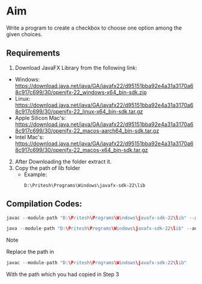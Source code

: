 # Aim
<p>
  Write a program to create a checkbox to choose one option among the given choices.
</p>

<h2>Requirements</h2>

  1. Download JavaFX Library from the following link:
  - Windows: https://download.java.net/java/GA/javafx22/d95151bba92e4a31a3170a68c917c699/30/openjfx-22_windows-x64_bin-sdk.zip
  - Linux: https://download.java.net/java/GA/javafx22/d95151bba92e4a31a3170a68c917c699/30/openjfx-22_linux-x64_bin-sdk.tar.gz
  - Apple Silicon Mac's: https://download.java.net/java/GA/javafx22/d95151bba92e4a31a3170a68c917c699/30/openjfx-22_macos-aarch64_bin-sdk.tar.gz
  - Intel Mac's: https://download.java.net/java/GA/javafx22/d95151bba92e4a31a3170a68c917c699/30/openjfx-22_macos-x64_bin-sdk.tar.gz

  2. After Downloading the folder extract it.
  3. Copy the path of lib folder
     - Example:
       ```
       D:\Pritesh\Programs\Windows\javafx-sdk-22\lib

<h2>Compilation Codes:</h2>

```java
javac --module-path "D:\Pritesh\Programs\Windows\javafx-sdk-22\lib" --add-modules javafx.controls,javafx.fxml _38.java

java --module-path "D:\Pritesh\Programs\Windows\javafx-sdk-22\lib" --add-modules javafx.controls,javafx.fxml _38
```
>[!Note]
>Replace the path in
> ```java
> javac --module-path "D:\Pritesh\Programs\Windows\javafx-sdk-22\lib"
> ```
> With the path which you had copied in Step 3
